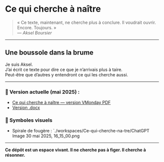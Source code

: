 

# Ce qui cherche à naître

> « Ce texte, maintenant, ne cherche plus à conclure. Il voudrait ouvrir. Encore. Toujours. »  
> — *Aksel Boursier*

---

## Une boussole dans la brume

Je suis Aksel.  
J’ai écrit ce texte pour dire ce que je n’arrivais plus à taire.  
Peut-être que d’autres y entendront ce qui les cherche aussi.

---

### 📄 Version actuelle (mai 2025) :
- [Ce qui cherche à naître — version VMonday PDF](./texte/Ce-qui-cherche-a-naître-VMonday.pdf)
- [Version .docx](./texte/Ce-qui-cherche-a-naître-VMonday.docx)

### 🎨 Symboles visuels
- Spirale de fougère : `./workspaces/Ce-qui-cherche-na-tre/ChatGPT Image 30 mai 2025, 16_15_00.png

---

**Ce dépôt est un espace vivant. Il ne cherche pas à figer. Il cherche à résonner.**

